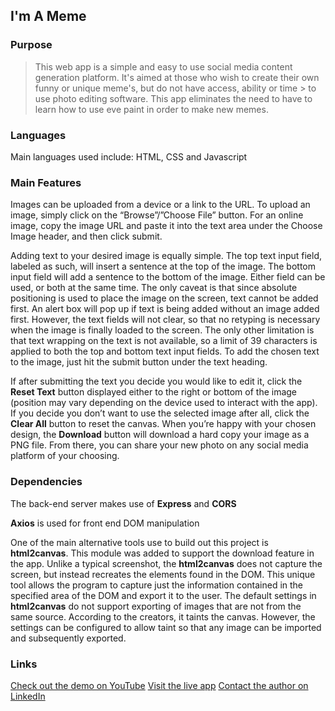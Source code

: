 I'm A Meme
-------------

### Purpose

> This web app is a simple and easy to use social media content generation platform.
> It's aimed at those who wish to create their own funny or unique meme's, but do not have access, ability or time > to use photo editing software. This app eliminates the need to have to learn how to use eve paint in order to 
> make new memes.

### Languages

Main languages used include: HTML, CSS and Javascript

### Main Features

Images can be uploaded from a device or a link to the URL. To upload an image, simply click on the “Browse”/”Choose File” button. For an online image, copy the image URL and paste it into the text area under the Choose Image header, and then click submit.


Adding text to your desired image is equally simple. The top text input field, labeled as such, will insert a sentence at the top of the image. The bottom input field will add a sentence to the bottom of the image. Either field can be used, or both at the same time. The only caveat is that since absolute positioning is used to place the image on the screen, text cannot be added first. An alert box will pop up if text is being added without an image added first. However, the text fields will not clear, so that no retyping is necessary when the image is finally loaded to the screen. The only other limitation is that text wrapping on the text is not available, so a limit of 39 characters is applied to both the top and bottom text input fields. To add the chosen text to the image, just hit the submit button under the text heading.


If after submitting the text you decide you would like to edit it, click the **Reset Text** button displayed either to the right or bottom of the image (position may vary depending on the device used to interact with the app). If you decide you don’t want to use the selected image after all, click the **Clear All** button to reset the canvas. When you’re happy with your chosen design, the **Download** button will download a hard copy your image as a PNG file. From there, you can share your new photo on any social media platform of your choosing.

### Dependencies

The back-end server makes use of __Express__ and __CORS__

__Axios__ is used for front end DOM manipulation

One of the main alternative tools use to build out this project is __html2canvas__. This module was added to support the download feature in the app. Unlike a typical screenshot, the __html2canvas__ does not capture the screen, but instead recreates the elements found in the DOM. This unique tool allows the program to capture just the information contained in the specified area of the DOM and export it to the user. The default settings in __html2canvas__ do not support exporting of images that are not from the same source. According to the creators, it taints the canvas. However, the settings can be configured to allow taint so that any image can be imported and subsequently exported. 

### Links

[Check out the demo on YouTube](https://youtu.be/UPFSfziItqk)
[Visit the live app](https://imameme.herokuapp.com/)
[Contact the author on LinkedIn](https://www.linkedin.com/in/katie-demet-442b5b20b/)



